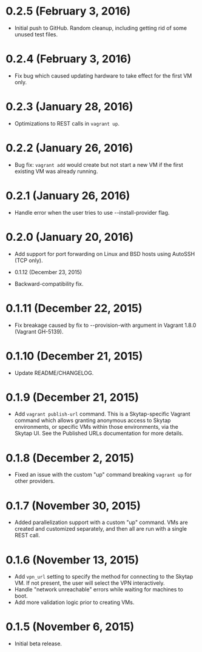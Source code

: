 # 0.2.5 (February 3, 2016)

* Initial push to GitHub. Random cleanup, including getting rid of some unused test files.

# 0.2.4 (February 3, 2016)

* Fix bug which caused updating hardware to take effect for the first VM only.

# 0.2.3 (January 28, 2016)

* Optimizations to REST calls in `vagrant up`.

# 0.2.2 (January 26, 2016)

* Bug fix: `vagrant add` would create but not start a new VM if
  the first existing VM was already running.

# 0.2.1 (January 26, 2016)

* Handle error when the user tries to use --install-provider flag.

# 0.2.0 (January 20, 2016)

* Add support for port forwarding on Linux and BSD hosts using AutoSSH
  (TCP only).

* 0.1.12 (December 23, 2015)

* Backward-compatibility fix.

# 0.1.11 (December 22, 2015)

* Fix breakage caused by fix to --provision-with argument in Vagrant 1.8.0
  (Vagrant GH-5139).

# 0.1.10 (December 21, 2015)

* Update README/CHANGELOG.

# 0.1.9 (December 21, 2015)

* Add `vagrant publish-url` command. This is a Skytap-specific
  Vagrant command which allows granting anonymous access to Skytap
  environments, or specific VMs within those environments, via the Skytap
  UI. See the Published URLs documentation for more details.

# 0.1.8 (December 2, 2015)

* Fixed an issue with the custom "up" command breaking `vagrant up` for
  other providers.

# 0.1.7 (November 30, 2015)

* Added parallelization support with a custom "up" command. VMs are
  created and customized separately, and then all are run with a single
  REST call.

# 0.1.6 (November 13, 2015)

* Add `vpn_url` setting to specify the method for connecting to the
  Skytap VM. If not present, the user will select the VPN interactively.
* Handle "network unreachable" errors while waiting for machines to boot.
* Add more validation logic prior to creating VMs.

# 0.1.5 (November 6, 2015)

* Initial beta release.
